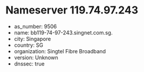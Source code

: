 # Nameserver 119.74.97.243

* as_number: 9506
* name: bb119-74-97-243.singnet.com.sg.
* city: Singapore
* country: SG
* organization: Singtel Fibre Broadband
* version: Unknown
* dnssec: true
